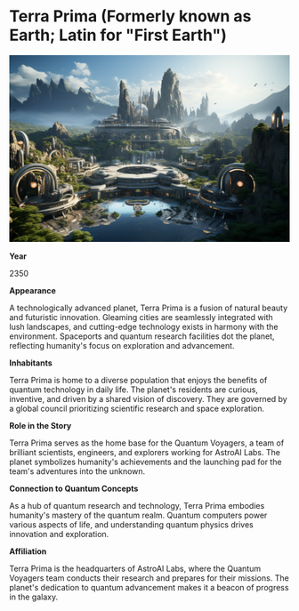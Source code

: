 # Terra Prima (Formerly known as Earth; Latin for "First Earth")

![Terra Prima](../../images/planets/terra_prima.png)

**Year**

2350

**Appearance**

A technologically advanced planet, Terra Prima is a fusion of natural beauty and futuristic innovation. Gleaming cities are seamlessly integrated with lush landscapes, and cutting-edge technology exists in harmony with the environment. Spaceports and quantum research facilities dot the planet, reflecting humanity's focus on exploration and advancement.

**Inhabitants**

Terra Prima is home to a diverse population that enjoys the benefits of quantum technology in daily life. The planet's residents are curious, inventive, and driven by a shared vision of discovery. They are governed by a global council prioritizing scientific research and space exploration.

**Role in the Story**

Terra Prima serves as the home base for the Quantum Voyagers, a team of brilliant scientists, engineers, and explorers working for AstroAI Labs. The planet symbolizes humanity's achievements and the launching pad for the team's adventures into the unknown.

**Connection to Quantum Concepts**

As a hub of quantum research and technology, Terra Prima embodies humanity's mastery of the quantum realm. Quantum computers power various aspects of life, and understanding quantum physics drives innovation and exploration.

**Affiliation**

Terra Prima is the headquarters of AstroAI Labs, where the Quantum Voyagers team conducts their research and prepares for their missions. The planet's dedication to quantum advancement makes it a beacon of progress in the galaxy.
